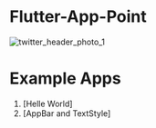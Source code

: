 # Flutter-App-Point
![twitter_header_photo_1](https://user-images.githubusercontent.com/40803579/55145497-004f6880-516d-11e9-88f7-89305cfb8970.png)


# Example Apps

1. [Helle World]
2. [AppBar and TextStyle]
